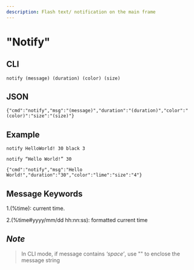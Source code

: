 ```yaml
---
description: Flash text/ notification on the main frame
---
```


# "Notify"

## CLI

```text
notify (message) (duration) (color) (size)
```

## JSON

```text
{"cmd":"notify","msg":"(message)","duration":"(duration)","color":"(color)":"size":"(size)"}
```

## Example

```text
notify HelloWorld! 30 black 3
```

```text
notify “Hello World!” 30
```

```text
{"cmd":"notify","msg":"Hello World!","duration":"30","color":"lime":"size":"4"}
```

## Message Keywords

1.\(%time\): current time.

2.\(%time\#yyyy/mm/dd hh:nn:ss\): formatted current time

## _Note_

> In CLI mode, if message contains _‘space’_, use "" to enclose the message string


